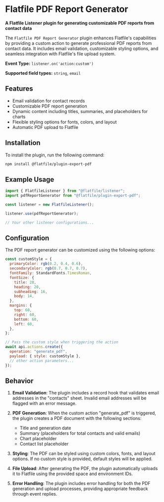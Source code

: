 <!-- START_INFOCARD -->

# Flatfile PDF Report Generator

**A Flatfile Listener plugin for generating customizable PDF reports from contact data**

The `Flatfile PDF Report Generator` plugin enhances Flatfile's capabilities by providing a custom action to generate professional PDF reports from contact data. It includes email validation, customizable styling options, and seamless integration with Flatfile's file upload system.

**Event Type:**
`listener.on('action:custom')`

**Supported field types:**
`string`, `email`

<!-- END_INFOCARD -->

## Features

- Email validation for contact records
- Customizable PDF report generation
- Dynamic content including titles, summaries, and placeholders for charts
- Flexible styling options for fonts, colors, and layout
- Automatic PDF upload to Flatfile

## Installation

To install the plugin, run the following command:

```bash
npm install @flatfile/plugin-export-pdf
```

## Example Usage

```javascript
import { FlatfileListener } from "@flatfile/listener";
import pdfReportGenerator from "@flatfile/plugin-export-pdf";

const listener = new FlatfileListener();

listener.use(pdfReportGenerator);

// Your other listener configurations...
```

## Configuration

The PDF report generator can be customized using the following options:

```javascript
const customStyle = {
  primaryColor: rgb(0.2, 0.4, 0.6),
  secondaryColor: rgb(0.7, 0.7, 0.7),
  fontFamily: StandardFonts.TimesRoman,
  fontSize: {
    title: 28,
    heading: 20,
    subheading: 16,
    body: 14,
  },
  margins: {
    top: 60,
    right: 60,
    bottom: 60,
    left: 60,
  },
};

// Pass the custom style when triggering the action
await api.actions.create({
  operation: "generate_pdf",
  payload: { style: customStyle },
  // other action parameters...
});
```

## Behavior

1. **Email Validation**: The plugin includes a record hook that validates email addresses in the "contacts" sheet. Invalid email addresses will be flagged with an error message.

2. **PDF Generation**: When the custom action "generate_pdf" is triggered, the plugin creates a PDF document with the following sections:
   - Title and generation date
   - Summary (placeholders for total contacts and valid emails)
   - Chart placeholder
   - Contact list placeholder

3. **Styling**: The PDF can be styled using custom colors, fonts, and layout options. If no custom style is provided, default styles will be applied.

4. **File Upload**: After generating the PDF, the plugin automatically uploads it to Flatfile using the provided space and environment IDs.

5. **Error Handling**: The plugin includes error handling for both the PDF generation and upload processes, providing appropriate feedback through event replies.
